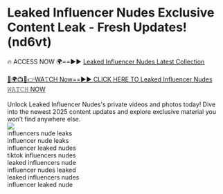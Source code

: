 # Leaked Influencer Nudes Exclusive Content Leak - Fresh Updates! (nd6vt)

🔥 ACCESS NOW 🌍==►► <a href="https://tinyurl.com/2mz8nhtm" rel="nofollow">Leaked Influencer Nudes Latest Collection</a>
<br><br>
[🔴🌍📺📱👉WA𝚃CH Now==►► CLICK HERE TO Leaked Influencer Nudes 𝚆𝙰𝚃𝙲𝙷 NOW](https://tinyurl.com/2mz8nhtm)
<br><br>
Unlock Leaked Influencer Nudes's private videos and photos today! Dive into the newest 2025 content updates and explore exclusive material you won’t find anywhere else.
<br>
<a href="https://tinyurl.com/2mz8nhtm" rel="nofollow" data-target="animated-image.originalLink"><img src="https://camo.githubusercontent.com/8a4f000d20f83aca3bf7ec5f350d767afa0574a8a352519fd8cfa583a6f93a33/68747470733a2f2f692e696d6775722e636f6d2f644a486b345a712e676966" data-canonical-src="https://i.imgur.com/dJHk4Zq.gif" style="max-width: 100%; display: inline-block;" data-target="animated-image.originalImage"></a>
<br>
influencers nude leaks<br>
influencer nude leaks<br>
influencer leaked nudes<br>
tiktok influencers nudes<br>
leaked influencers nude<br>
influencer nudes leaked<br>
leaked influencers nudes<br>
influencer leaked nude